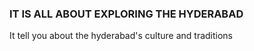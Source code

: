 <h3>IT IS ALL ABOUT EXPLORING THE HYDERABAD</h3>
<p>It tell you about the hyderabad's culture and traditions</p>
